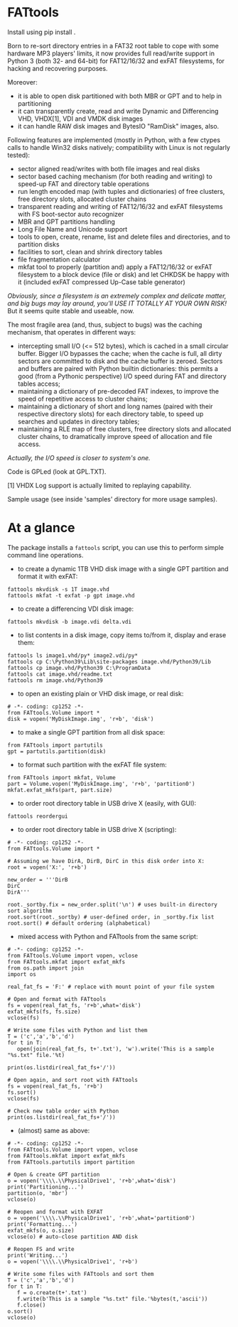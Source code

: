 FATtools
========

Install using pip install .

Born to re-sort directory entries in a FAT32 root table to cope with some hardware MP3 players' limits, it now provides full read/write support in Python 3 (both 32- and 64-bit) for FAT12/16/32 and exFAT filesystems, for hacking and recovering purposes.

Moreover:
- it is able to open disk partitioned with both MBR or GPT and to help in partitioning
- it can transparently create, read and write Dynamic and Differencing VHD, VHDX[1], VDI and VMDK disk images
- it can handle RAW disk images and BytesIO "RamDisk" images, also.

Following features are implemented (mostly in Python, with a few ctypes calls to handle Win32 disks natively; compatibility with Linux is not regularly tested):
- sector aligned read/writes with both file images and real disks
- sector based caching mechanism (for both reading and writing) to speed-up FAT and directory table operations
- run length encoded map (with tuples and dictionaries) of free clusters, free directory slots, allocated cluster chains
- transparent reading and writing of FAT12/16/32 and exFAT filesystems with FS boot-sector auto recognizer
- MBR and GPT partitions handling
- Long File Name and Unicode support
- tools to open, create, rename, list and delete files and directories, and to partition disks
- facilities to sort, clean and shrink directory tables
- file fragmentation calculator
- mkfat tool to properly (partition and) apply a FAT12/16/32 or exFAT filesystem to a block device (file or disk) and let CHKDSK be happy with it (included exFAT compressed Up-Case table generator)

*Obviously, since a filesystem is an extremely complex and delicate matter, and big bugs may lay around, you'll USE IT TOTALLY AT YOUR OWN RISK!* But it seems quite stable and useable, now.

The most fragile area (and, thus, subject to bugs) was the caching mechanism, that operates in different ways:
- intercepting small I/O (<= 512 bytes), which is cached in a small circular buffer. Bigger I/O bypasses the cache; when the cache is full, all dirty sectors are committed to disk and the cache buffer is zeroed. Sectors and buffers are paired with Python builtin dictionaries: this permits a good (from a Pythonic perspective) I/O speed during FAT and directory tables access;
- maintaining a dictionary of pre-decoded FAT indexes, to improve the speed of repetitive access to cluster chains;
- maintaining a dictionary of short and long names (paired with their respective directory slots) for each directory table, to speed up searches and updates in directory tables;
- maintaining a RLE map of free clusters, free directory slots and allocated cluster chains, to dramatically improve speed of allocation and file access. 

*Actually, the I/O speed is closer to system's one.*

Code is GPLed (look at GPL.TXT).


[1] VHDX Log support is actually limited to replaying capability.



Sample usage (see inside 'samples' directory for more usage samples).


# At a glance

The package installs a `fattools` script, you can use this to perform simple command line operations.

- to create a dynamic 1TB VHD disk image with a single GPT partition and format it with exFAT:
```
fattools mkvdisk -s 1T image.vhd
fattools mkfat -t exfat -p gpt image.vhd
```

- to create a differencing VDI disk image:
```
fattools mkvdisk -b image.vdi delta.vdi
```

- to list contents in a disk image, copy items to/from it, display and erase them:
```
fattools ls image1.vhd/py* image2.vdi/py*
fattools cp C:\Python39\Lib\site-packages image.vhd/Python39/Lib
fattools cp image.vhd/Python39 C:\ProgramData
fattools cat image.vhd/readme.txt
fattools rm image.vhd/Python39
```

- to open an existing plain or VHD disk image, or real disk:
```
# -*- coding: cp1252 -*-
from FATtools.Volume import *
disk = vopen('MyDiskImage.img', 'r+b', 'disk')
```

- to make a single GPT partition from all disk space:
```
from FATtools import partutils
gpt = partutils.partition(disk)
```

- to format such partition with the exFAT file system:
```
from FATtools import mkfat, Volume
part = Volume.vopen('MyDiskImage.img', 'r+b', 'partition0')
mkfat.exfat_mkfs(part, part.size)
```

- to order root directory table in USB drive X (easily, with GUI):
```
fattools reordergui
```

- to order root directory table in USB drive X (scripting):
```
# -*- coding: cp1252 -*-
from FATtools.Volume import *

# Assuming we have DirA, DirB, DirC in this disk order into X:
root = vopen('X:', 'r+b')

new_order = '''DirB
DirC
DirA'''

root._sortby.fix = new_order.split('\n') # uses built-in directory sort algorithm
root.sort(root._sortby) # user-defined order, in _sortby.fix list
root.sort() # default ordering (alphabetical)
```

- mixed access with Python and FATtools from the same script:
```
# -*- coding: cp1252 -*-
from FATtools.Volume import vopen, vclose
from FATtools.mkfat import exfat_mkfs
from os.path import join
import os

real_fat_fs = 'F:' # replace with mount point of your file system

# Open and format with FATtools
fs = vopen(real_fat_fs, 'r+b',what='disk')
exfat_mkfs(fs, fs.size)
vclose(fs)

# Write some files with Python and list them
T = ('c','a','b','d')
for t in T:
   open(join(real_fat_fs, t+'.txt'), 'w').write('This is a sample "%s.txt" file.'%t)

print(os.listdir(real_fat_fs+'/'))

# Open again, and sort root with FATtools
fs = vopen(real_fat_fs, 'r+b')
fs.sort()
vclose(fs)

# Check new table order with Python
print(os.listdir(real_fat_fs+'/'))
```

- (almost) same as above:
```
# -*- coding: cp1252 -*-
from FATtools.Volume import vopen, vclose
from FATtools.mkfat import exfat_mkfs
from FATtools.partutils import partition

# Open & create GPT partition
o = vopen('\\\\.\\PhysicalDrive1', 'r+b',what='disk')
print('Partitioning...')
partition(o, 'mbr')
vclose(o)

# Reopen and format with EXFAT
o = vopen('\\\\.\\PhysicalDrive1', 'r+b',what='partition0')
print('Formatting...')
exfat_mkfs(o, o.size)
vclose(o) # auto-close partition AND disk

# Reopen FS and write
print('Writing...')
o = vopen('\\\\.\\PhysicalDrive1', 'r+b')

# Write some files with FATtools and sort them
T = ('c','a','b','d')
for t in T:
   f = o.create(t+'.txt')
   f.write(b'This is a sample "%s.txt" file.'%bytes(t,'ascii'))
   f.close()
o.sort()
vclose(o)
```

